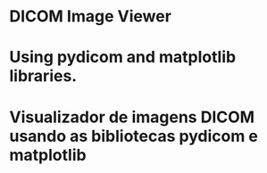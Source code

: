 # DICOM Image Viewer
# Using pydicom and matplotlib libraries.

# Visualizador de imagens DICOM usando as bibliotecas pydicom e matplotlib